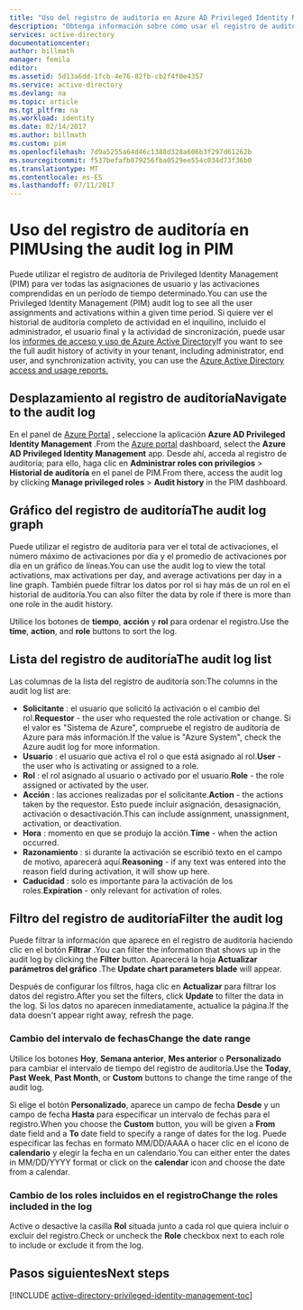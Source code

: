 ```yaml
---
title: "Uso del registro de auditoría en Azure AD Privileged Identity Management | Microsoft Docs"
description: "Obtenga información sobre cómo usar el registro de auditoría en la extensión de Privileged Identity Management de Azure."
services: active-directory
documentationcenter: 
author: billmath
manager: femila
editor: 
ms.assetid: 5d13a6dd-1fcb-4e76-82fb-cb2f4f0e4357
ms.service: active-directory
ms.devlang: na
ms.topic: article
ms.tgt_pltfrm: na
ms.workload: identity
ms.date: 02/14/2017
ms.author: billmath
ms.custom: pim
ms.openlocfilehash: 7d9a5255a64d46c1388d328a606b3f297d61262b
ms.sourcegitcommit: f537befafb079256fba0529ee554c034d73f36b0
ms.translationtype: MT
ms.contentlocale: es-ES
ms.lasthandoff: 07/11/2017
---
```

# <a name="using-the-audit-log-in-pim"></a><span data-ttu-id="33db6-103">Uso del registro de auditoría en PIM</span><span class="sxs-lookup"><span data-stu-id="33db6-103">Using the audit log in PIM</span></span>
<span data-ttu-id="33db6-104">Puede utilizar el registro de auditoría de Privileged Identity Management (PIM) para ver todas las asignaciones de usuario y las activaciones comprendidas en un período de tiempo determinado.</span><span class="sxs-lookup"><span data-stu-id="33db6-104">You can use the Privileged Identity Management (PIM) audit log to see all the user assignments and activations within a given time period.</span></span> <span data-ttu-id="33db6-105">Si quiere ver el historial de auditoría completo de actividad en el inquilino, incluido el administrador, el usuario final y la actividad de sincronización, puede usar los [informes de acceso y uso de Azure Active Directory](active-directory-view-access-usage-reports.md)</span><span class="sxs-lookup"><span data-stu-id="33db6-105">If you want to see the full audit history of activity in your tenant, including administrator, end user, and synchronization activity, you can use the [Azure Active Directory access and usage reports.](active-directory-view-access-usage-reports.md)</span></span>

## <a name="navigate-to-the-audit-log"></a><span data-ttu-id="33db6-106">Desplazamiento al registro de auditoría</span><span class="sxs-lookup"><span data-stu-id="33db6-106">Navigate to the audit log</span></span>
<span data-ttu-id="33db6-107">En el panel de [Azure Portal](https://portal.azure.com) , seleccione la aplicación **Azure AD Privileged Identity Management** .</span><span class="sxs-lookup"><span data-stu-id="33db6-107">From the [Azure portal](https://portal.azure.com) dashboard, select the **Azure AD Privileged Identity Management** app.</span></span> <span data-ttu-id="33db6-108">Desde ahí, acceda al registro de auditoría; para ello, haga clic en **Administrar roles con privilegios** > **Historial de auditoría** en el panel de PIM.</span><span class="sxs-lookup"><span data-stu-id="33db6-108">From there, access the audit log by clicking **Manage privileged roles** > **Audit history** in the PIM dashboard.</span></span>

## <a name="the-audit-log-graph"></a><span data-ttu-id="33db6-109">Gráfico del registro de auditoría</span><span class="sxs-lookup"><span data-stu-id="33db6-109">The audit log graph</span></span>
<span data-ttu-id="33db6-110">Puede utilizar el registro de auditoría para ver el total de activaciones, el número máximo de activaciones por día y el promedio de activaciones por día en un gráfico de líneas.</span><span class="sxs-lookup"><span data-stu-id="33db6-110">You can use the audit log to view the total activations, max activations per day, and average activations per day in a line graph.</span></span>  <span data-ttu-id="33db6-111">También puede filtrar los datos por rol si hay más de un rol en el historial de auditoría.</span><span class="sxs-lookup"><span data-stu-id="33db6-111">You can also filter the data by role if there is more than one role in the audit history.</span></span>

<span data-ttu-id="33db6-112">Utilice los botones de **tiempo**, **acción** y **rol** para ordenar el registro.</span><span class="sxs-lookup"><span data-stu-id="33db6-112">Use the **time**, **action**, and **role** buttons to sort the log.</span></span>

## <a name="the-audit-log-list"></a><span data-ttu-id="33db6-113">Lista del registro de auditoría</span><span class="sxs-lookup"><span data-stu-id="33db6-113">The audit log list</span></span>
<span data-ttu-id="33db6-114">Las columnas de la lista del registro de auditoría son:</span><span class="sxs-lookup"><span data-stu-id="33db6-114">The columns in the audit log list are:</span></span>

* <span data-ttu-id="33db6-115">**Solicitante** : el usuario que solicitó la activación o el cambio del rol.</span><span class="sxs-lookup"><span data-stu-id="33db6-115">**Requestor** - the user who requested the role activation or change.</span></span>  <span data-ttu-id="33db6-116">Si el valor es "Sistema de Azure", compruebe el registro de auditoría de Azure para más información.</span><span class="sxs-lookup"><span data-stu-id="33db6-116">If the value is "Azure System", check the Azure audit log for more information.</span></span>
* <span data-ttu-id="33db6-117">**Usuario** : el usuario que activa el rol o que está asignado al rol.</span><span class="sxs-lookup"><span data-stu-id="33db6-117">**User** - the user who is activating or assigned to a role.</span></span>
* <span data-ttu-id="33db6-118">**Rol** : el rol asignado al usuario o activado por el usuario.</span><span class="sxs-lookup"><span data-stu-id="33db6-118">**Role** - the role assigned or activated by the user.</span></span>
* <span data-ttu-id="33db6-119">**Acción** : las acciones realizadas por el solicitante.</span><span class="sxs-lookup"><span data-stu-id="33db6-119">**Action** - the actions taken by the requestor.</span></span> <span data-ttu-id="33db6-120">Esto puede incluir asignación, desasignación, activación o desactivación.</span><span class="sxs-lookup"><span data-stu-id="33db6-120">This can include assignment, unassignment, activation, or deactivation.</span></span>
* <span data-ttu-id="33db6-121">**Hora** : momento en que se produjo la acción.</span><span class="sxs-lookup"><span data-stu-id="33db6-121">**Time** - when the action occurred.</span></span>
* <span data-ttu-id="33db6-122">**Razonamiento** : si durante la activación se escribió texto en el campo de motivo, aparecerá aquí.</span><span class="sxs-lookup"><span data-stu-id="33db6-122">**Reasoning** - if any text was entered into the reason field during activation, it will show up here.</span></span>
* <span data-ttu-id="33db6-123">**Caducidad** : solo es importante para la activación de los roles.</span><span class="sxs-lookup"><span data-stu-id="33db6-123">**Expiration** - only relevant for activation of roles.</span></span>

## <a name="filter-the-audit-log"></a><span data-ttu-id="33db6-124">Filtro del registro de auditoría</span><span class="sxs-lookup"><span data-stu-id="33db6-124">Filter the audit log</span></span>
<span data-ttu-id="33db6-125">Puede filtrar la información que aparece en el registro de auditoría haciendo clic en el botón **Filtrar** .</span><span class="sxs-lookup"><span data-stu-id="33db6-125">You can filter the information that shows up in the audit log by clicking the **Filter** button.</span></span>  <span data-ttu-id="33db6-126">Aparecerá la hoja **Actualizar parámetros del gráfico** .</span><span class="sxs-lookup"><span data-stu-id="33db6-126">The **Update chart parameters blade** will appear.</span></span>

<span data-ttu-id="33db6-127">Después de configurar los filtros, haga clic en **Actualizar** para filtrar los datos del registro.</span><span class="sxs-lookup"><span data-stu-id="33db6-127">After you set the filters, click **Update** to filter the data in the log.</span></span>  <span data-ttu-id="33db6-128">Si los datos no aparecen inmediatamente, actualice la página.</span><span class="sxs-lookup"><span data-stu-id="33db6-128">If the data doesn't appear right away, refresh the page.</span></span>

### <a name="change-the-date-range"></a><span data-ttu-id="33db6-129">Cambio del intervalo de fechas</span><span class="sxs-lookup"><span data-stu-id="33db6-129">Change the date range</span></span>
<span data-ttu-id="33db6-130">Utilice los botones **Hoy**, **Semana anterior**, **Mes anterior** o **Personalizado** para cambiar el intervalo de tiempo del registro de auditoría.</span><span class="sxs-lookup"><span data-stu-id="33db6-130">Use the **Today**, **Past Week**, **Past Month**, or **Custom** buttons to change the time range of the audit log.</span></span>

<span data-ttu-id="33db6-131">Si elige el botón **Personalizado**, aparece un campo de fecha **Desde** y un campo de fecha **Hasta** para especificar un intervalo de fechas para el registro.</span><span class="sxs-lookup"><span data-stu-id="33db6-131">When you choose the **Custom** button, you will be given a **From** date field and a **To** date field to specify a range of dates for the log.</span></span>  <span data-ttu-id="33db6-132">Puede especificar las fechas en formato MM/DD/AAAA o hacer clic en el icono de **calendario** y elegir la fecha en un calendario.</span><span class="sxs-lookup"><span data-stu-id="33db6-132">You can either enter the dates in MM/DD/YYYY format or click on the **calendar** icon and choose the date from a calendar.</span></span>

### <a name="change-the-roles-included-in-the-log"></a><span data-ttu-id="33db6-133">Cambio de los roles incluidos en el registro</span><span class="sxs-lookup"><span data-stu-id="33db6-133">Change the roles included in the log</span></span>
<span data-ttu-id="33db6-134">Active o desactive la casilla **Rol** situada junto a cada rol que quiera incluir o excluir del registro.</span><span class="sxs-lookup"><span data-stu-id="33db6-134">Check or uncheck the **Role** checkbox next to each role to include or exclude it from the log.</span></span>

<!--Every topic should have next steps and links to the next logical set of content to keep the customer engaged-->
## <a name="next-steps"></a><span data-ttu-id="33db6-135">Pasos siguientes</span><span class="sxs-lookup"><span data-stu-id="33db6-135">Next steps</span></span>
[!INCLUDE [active-directory-privileged-identity-management-toc](../../includes/active-directory-privileged-identity-management-toc.md)]

